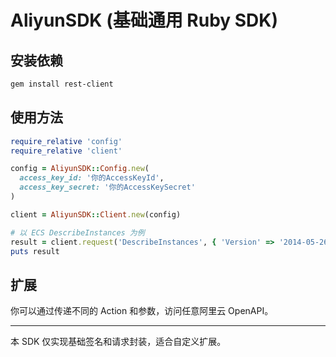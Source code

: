 # AliyunSDK (基础通用 Ruby SDK)

## 安装依赖

```sh
gem install rest-client
```

## 使用方法

```ruby
require_relative 'config'
require_relative 'client'

config = AliyunSDK::Config.new(
  access_key_id: '你的AccessKeyId',
  access_key_secret: '你的AccessKeySecret'
)

client = AliyunSDK::Client.new(config)

# 以 ECS DescribeInstances 为例
result = client.request('DescribeInstances', { 'Version' => '2014-05-26' })
puts result
```

## 扩展

你可以通过传递不同的 Action 和参数，访问任意阿里云 OpenAPI。

---

本 SDK 仅实现基础签名和请求封装，适合自定义扩展。
